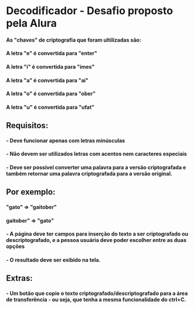 # Decodificador - Desafio proposto pela Alura

#### As "chaves" de criptografia que foram ultilizadas são:
#### A letra "e" é convertida para "enter"
#### A letra "i" é convertida para "imes"
#### A letra "a" é convertida para "ai"
#### A letra "o" é convertida para "ober"
#### A letra "u" é convertida para "ufat"

## Requisitos:
#### - Deve funcionar apenas com letras minúsculas
#### - Não devem ser utilizados letras com acentos nem caracteres especiais
#### - Deve ser possível converter uma palavra para a versão criptografada e também retornar uma palavra criptografada para a versão original.

## Por exemplo:
#### "gato" => "gaitober"
#### gaitober" => "gato"

#### - A página deve ter campos para inserção do texto a ser criptografado ou descriptografado, e a pessoa usuária deve poder escolher entre as duas opções
#### - O resultado deve ser exibido na tela.

## Extras:
#### - Um botão que copie o texto criptografado/descriptografado para a área de transferência - ou seja, que tenha a mesma funcionalidade do ctrl+C.
